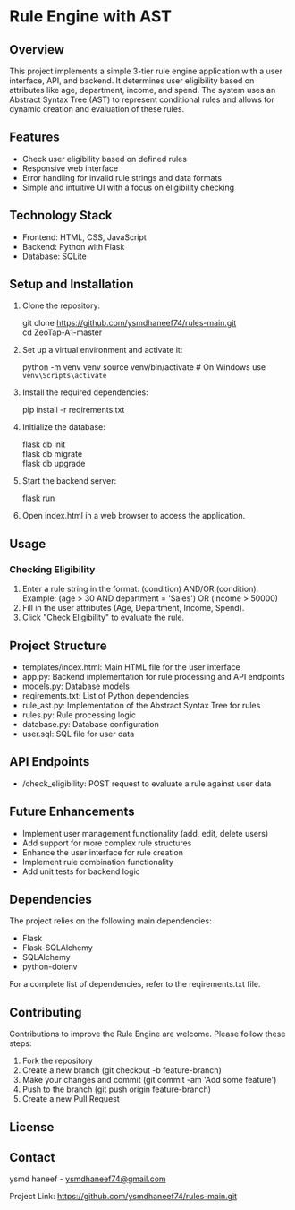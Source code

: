 # Rule Engine with AST

## Overview
This project implements a simple 3-tier rule engine application with a user interface, API, and backend. It determines user eligibility based on attributes like age, department, income, and spend. The system uses an Abstract Syntax Tree (AST) to represent conditional rules and allows for dynamic creation and evaluation of these rules.

## Features
- Check user eligibility based on defined rules
- Responsive web interface
- Error handling for invalid rule strings and data formats
- Simple and intuitive UI with a focus on eligibility checking

## Technology Stack
- Frontend: HTML, CSS, JavaScript
- Backend: Python with Flask
- Database: SQLite

## Setup and Installation
1. Clone the repository:
   
   git clone https://github.com/ysmdhaneef74/rules-main.git                                                                                                                                                
   cd ZeoTap-A1-master
   

2. Set up a virtual environment and activate it:
   
   python -m venv venv
   source venv/bin/activate  # On Windows use `venv\Scripts\activate`
   

3. Install the required dependencies:
   
   pip install -r reqirements.txt
   

4. Initialize the database:
   
   flask db init                                                                                                                                                                                                    
   flask db migrate                                                                                                                                                                                                 
   flask db upgrade
   

5. Start the backend server:
   
   flask run
   

6. Open index.html in a web browser to access the application.

## Usage
### Checking Eligibility
1. Enter a rule string in the format: (condition) AND/OR (condition).
   Example: (age > 30 AND department = 'Sales') OR (income > 50000)
2. Fill in the user attributes (Age, Department, Income, Spend).
3. Click "Check Eligibility" to evaluate the rule.

## Project Structure
- templates/index.html: Main HTML file for the user interface
- app.py: Backend implementation for rule processing and API endpoints
- models.py: Database models
- reqirements.txt: List of Python dependencies
- rule_ast.py: Implementation of the Abstract Syntax Tree for rules
- rules.py: Rule processing logic
- database.py: Database configuration
- user.sql: SQL file for user data

## API Endpoints
- /check_eligibility: POST request to evaluate a rule against user data

## Future Enhancements
- Implement user management functionality (add, edit, delete users)
- Add support for more complex rule structures
- Enhance the user interface for rule creation
- Implement rule combination functionality
- Add unit tests for backend logic

## Dependencies
The project relies on the following main dependencies:
- Flask
- Flask-SQLAlchemy
- SQLAlchemy
- python-dotenv

For a complete list of dependencies, refer to the reqirements.txt file.

## Contributing
Contributions to improve the Rule Engine are welcome. Please follow these steps:
1. Fork the repository
2. Create a new branch (git checkout -b feature-branch)
3. Make your changes and commit (git commit -am 'Add some feature')
4. Push to the branch (git push origin feature-branch)
5. Create a new Pull Request

## License

## Contact
ysmd haneef - ysmdhaneef74@gmail.com

Project Link: https://github.com/ysmdhaneef74/rules-main.git
